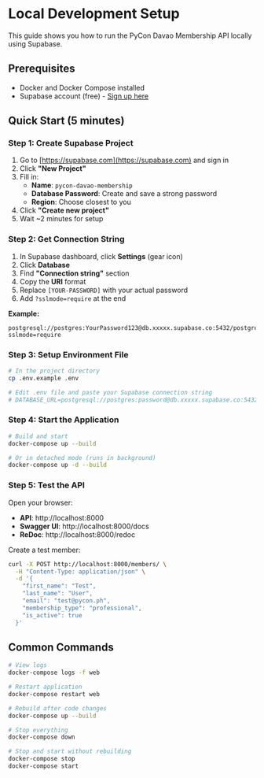 # Local Development Setup

This guide shows you how to run the PyCon Davao Membership API locally using Supabase.

## Prerequisites

- Docker and Docker Compose installed
- Supabase account (free) - [Sign up here](https://supabase.com)

## Quick Start (5 minutes)

### Step 1: Create Supabase Project

1. Go to [https://supabase.com](https://supabase.com) and sign in
2. Click **"New Project"**
3. Fill in:
   - **Name**: `pycon-davao-membership`
   - **Database Password**: Create and save a strong password
   - **Region**: Choose closest to you
4. Click **"Create new project"**
5. Wait ~2 minutes for setup

### Step 2: Get Connection String

1. In Supabase dashboard, click **Settings** (gear icon)
2. Click **Database**
3. Find **"Connection string"** section
4. Copy the **URI** format
5. Replace `[YOUR-PASSWORD]` with your actual password
6. Add `?sslmode=require` at the end

**Example:**
```
postgresql://postgres:YourPassword123@db.xxxxx.supabase.co:5432/postgres?sslmode=require
```

### Step 3: Setup Environment File

```bash
# In the project directory
cp .env.example .env

# Edit .env file and paste your Supabase connection string
# DATABASE_URL=postgresql://postgres:password@db.xxxxx.supabase.co:5432/postgres?sslmode=require
```

### Step 4: Start the Application

```bash
# Build and start
docker-compose up --build

# Or in detached mode (runs in background)
docker-compose up -d --build
```

### Step 5: Test the API

Open your browser:
- **API**: http://localhost:8000
- **Swagger UI**: http://localhost:8000/docs
- **ReDoc**: http://localhost:8000/redoc

Create a test member:
```bash
curl -X POST http://localhost:8000/members/ \
  -H "Content-Type: application/json" \
  -d '{
    "first_name": "Test",
    "last_name": "User",
    "email": "test@pycon.ph",
    "membership_type": "professional",
    "is_active": true
  }'
```

## Common Commands

```bash
# View logs
docker-compose logs -f web

# Restart application
docker-compose restart web

# Rebuild after code changes
docker-compose up --build

# Stop everything
docker-compose down

# Stop and start without rebuilding
docker-compose stop
docker-compose start
```
